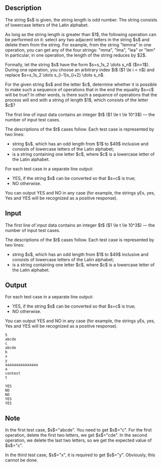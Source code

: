 ## Description

<div><p>The string $s$ is given, the string length is <span class="tex-font-style-bf">odd</span> number. The string consists of lowercase letters of the Latin alphabet.</p><p>As long as the string length is greater than $1$, the following operation can be performed on it: select any two adjacent letters in the string $s$ and delete them from the string. For example, from the string "<span class="tex-font-style-tt">lemma</span>" in one operation, you can get any of the four strings: "<span class="tex-font-style-tt">mma</span>", "<span class="tex-font-style-tt">lma</span>", "<span class="tex-font-style-tt">lea</span>" or "<span class="tex-font-style-tt">lem</span>" In particular, in one operation, the length of the string reduces by $2$.</p><p>Formally, let the string $s$ have the form $s=s_1s_2 \dots s_n$ ($n&gt;1$). During one operation, you choose an arbitrary index $i$ ($1 \le i &lt; n$) and replace $s=s_1s_2 \dots s_{i-1}s_{i+2} \dots s_n$.</p><p>For the given string $s$ and the letter $c$, determine whether it is possible to make such a sequence of operations that in the end the equality $s=c$ will be true? In other words, is there such a sequence of operations that the process will end with a string of length $1$, which consists of the letter $c$?</p></div><div class="input-specification"><p>The first line of input data contains an integer $t$ ($1 \le t \le 10^3$) — the number of input test cases.</p><p>The descriptions of the $t$ cases follow. Each test case is represented by two lines:</p><ul> <li> string $s$, which has an odd length from $1$ to $49$ inclusive and consists of lowercase letters of the Latin alphabet; </li><li> is a string containing one letter $c$, where $c$ is a lowercase letter of the Latin alphabet. </li></ul></div><div class="output-specification"><p>For each test case in a separate line output:</p><ul> <li><span class="tex-font-style-tt">YES</span>, if the string $s$ can be converted so that $s=c$ is true; </li><li><span class="tex-font-style-tt">NO</span> otherwise. </li></ul><p>You can output <span class="tex-font-style-tt">YES</span> and <span class="tex-font-style-tt">NO</span> in any case (for example, the strings <span class="tex-font-style-tt">yEs</span>, <span class="tex-font-style-tt">yes</span>, <span class="tex-font-style-tt">Yes</span> and <span class="tex-font-style-tt">YES</span> will be recognized as a positive response).</p></div>

## Input

<p>The first line of input data contains an integer $t$ ($1 \le t \le 10^3$) — the number of input test cases.</p><p>The descriptions of the $t$ cases follow. Each test case is represented by two lines:</p><ul> <li> string $s$, which has an odd length from $1$ to $49$ inclusive and consists of lowercase letters of the Latin alphabet; </li><li> is a string containing one letter $c$, where $c$ is a lowercase letter of the Latin alphabet. </li></ul>

## Output

<p>For each test case in a separate line output:</p><ul> <li><span class="tex-font-style-tt">YES</span>, if the string $s$ can be converted so that $s=c$ is true; </li><li><span class="tex-font-style-tt">NO</span> otherwise. </li></ul><p>You can output <span class="tex-font-style-tt">YES</span> and <span class="tex-font-style-tt">NO</span> in any case (for example, the strings <span class="tex-font-style-tt">yEs</span>, <span class="tex-font-style-tt">yes</span>, <span class="tex-font-style-tt">Yes</span> and <span class="tex-font-style-tt">YES</span> will be recognized as a positive response).</p>





```input1
5
abcde
c
abcde
b
x
y
aaaaaaaaaaaaaaa
a
contest
t
```




```output1
YES
NO
NO
YES
YES
```



## Note

<p>In the first test case, $s$="<span class="tex-font-style-tt">abcde</span>". You need to get $s$="<span class="tex-font-style-tt">c</span>". For the first operation, delete the first two letters, we get $s$="<span class="tex-font-style-tt">cde</span>". In the second operation, we delete the last two letters, so we get the expected value of $s$="<span class="tex-font-style-tt">c</span>".</p><p>In the third test case, $s$="<span class="tex-font-style-tt">x</span>", it is required to get $s$="<span class="tex-font-style-tt">y</span>". Obviously, this cannot be done.</p>
